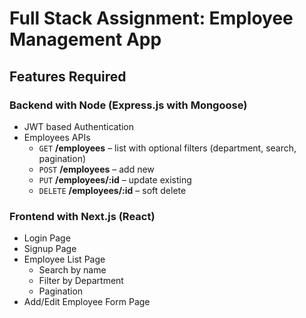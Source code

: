 # Full Stack Assignment: Employee Management App 

## Features Required

### Backend with Node (Express.js with Mongoose)
 - JWT based Authentication
 - Employees APIs
   - `GET` **/employees** – list with optional filters (department, search, pagination)
   - `POST` **/employees** – add new
   - `PUT` **/employees/:id** – update existing
   - `DELETE` **/employees/:id** – soft delete

### Frontend with Next.js (React)
   - Login Page
   - Signup Page
   - Employee List Page
     - Search by name
     - Filter by Department
     - Pagination
   - Add/Edit Employee Form Page
